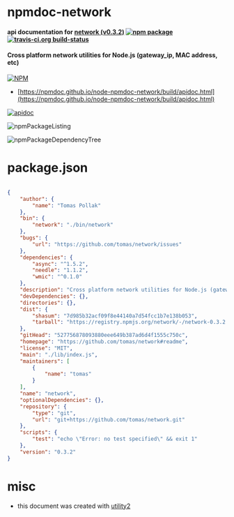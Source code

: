 # npmdoc-network

#### api documentation for  [network (v0.3.2)](https://github.com/tomas/network#readme)  [![npm package](https://img.shields.io/npm/v/npmdoc-network.svg?style=flat-square)](https://www.npmjs.org/package/npmdoc-network) [![travis-ci.org build-status](https://api.travis-ci.org/npmdoc/node-npmdoc-network.svg)](https://travis-ci.org/npmdoc/node-npmdoc-network)

#### Cross platform network utilities for Node.js (gateway_ip, MAC address, etc)

[![NPM](https://nodei.co/npm/network.png?downloads=true&downloadRank=true&stars=true)](https://www.npmjs.com/package/network)

- [https://npmdoc.github.io/node-npmdoc-network/build/apidoc.html](https://npmdoc.github.io/node-npmdoc-network/build/apidoc.html)

[![apidoc](https://npmdoc.github.io/node-npmdoc-network/build/screenCapture.buildCi.browser.%252Ftmp%252Fbuild%252Fapidoc.html.png)](https://npmdoc.github.io/node-npmdoc-network/build/apidoc.html)

![npmPackageListing](https://npmdoc.github.io/node-npmdoc-network/build/screenCapture.npmPackageListing.svg)

![npmPackageDependencyTree](https://npmdoc.github.io/node-npmdoc-network/build/screenCapture.npmPackageDependencyTree.svg)



# package.json

```json

{
    "author": {
        "name": "Tomas Pollak"
    },
    "bin": {
        "network": "./bin/network"
    },
    "bugs": {
        "url": "https://github.com/tomas/network/issues"
    },
    "dependencies": {
        "async": "^1.5.2",
        "needle": "1.1.2",
        "wmic": "^0.1.0"
    },
    "description": "Cross platform network utilities for Node.js (gateway_ip, MAC address, etc)",
    "devDependencies": {},
    "directories": {},
    "dist": {
        "shasum": "7d985b32acf09f8e44140a7d54fcc1b7e138b053",
        "tarball": "https://registry.npmjs.org/network/-/network-0.3.2.tgz"
    },
    "gitHead": "527756878093880eee649b387ad6d4f1555c750c",
    "homepage": "https://github.com/tomas/network#readme",
    "license": "MIT",
    "main": "./lib/index.js",
    "maintainers": [
        {
            "name": "tomas"
        }
    ],
    "name": "network",
    "optionalDependencies": {},
    "repository": {
        "type": "git",
        "url": "git+https://github.com/tomas/network.git"
    },
    "scripts": {
        "test": "echo \"Error: no test specified\" && exit 1"
    },
    "version": "0.3.2"
}
```



# misc
- this document was created with [utility2](https://github.com/kaizhu256/node-utility2)
